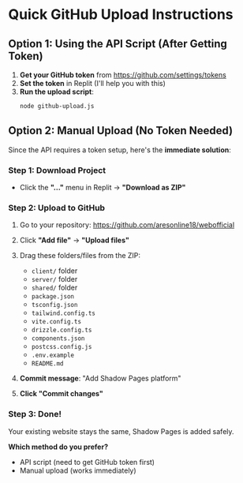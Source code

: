 # Quick GitHub Upload Instructions

## Option 1: Using the API Script (After Getting Token)

1. **Get your GitHub token** from https://github.com/settings/tokens
2. **Set the token** in Replit (I'll help you with this)
3. **Run the upload script**:
   ```bash
   node github-upload.js
   ```

## Option 2: Manual Upload (No Token Needed)

Since the API requires a token setup, here's the **immediate solution**:

### Step 1: Download Project
- Click the **"..."** menu in Replit → **"Download as ZIP"**

### Step 2: Upload to GitHub
1. Go to your repository: https://github.com/aresonline18/webofficial
2. Click **"Add file"** → **"Upload files"**
3. Drag these folders/files from the ZIP:
   - `client/` folder
   - `server/` folder
   - `shared/` folder
   - `package.json`
   - `tsconfig.json`
   - `tailwind.config.ts`
   - `vite.config.ts`
   - `drizzle.config.ts`
   - `components.json`
   - `postcss.config.js`
   - `.env.example`
   - `README.md`

4. **Commit message**: "Add Shadow Pages platform"
5. **Click "Commit changes"**

### Step 3: Done!
Your existing website stays the same, Shadow Pages is added safely.

**Which method do you prefer?** 
- API script (need to get GitHub token first)
- Manual upload (works immediately)